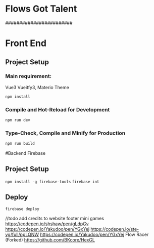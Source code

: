 # Flows Got Talent
########################

# Front End 

## Project Setup
### Main requirement:
Vue3 Vueitfy3, Materio Theme

```sh
npm install
```

### Compile and Hot-Reload for Development

```sh
npm run dev
```

### Type-Check, Compile and Minify for Production

```sh
npm run build
```

#Backend
Firebase

## Project Setup
`npm install -g firebase-tools`
`firebase int`
## Deploy
`firebase deploy`


//todo add credits to website footer
mini games
https://codepen.io/shshaw/pen/gLdpGv
https://codepen.io/Yakudoo/pen/YGxYej
https://codepen.io/ste-vg/full/ppLQNW
https://codepen.io/Yakudoo/pen/YGxYej
Flow Racer (Forked) https://github.com/BKcore/HexGL

